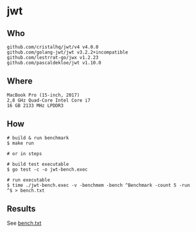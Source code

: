# jwt

## Who

```
github.com/cristalhq/jwt/v4 v4.0.0
github.com/golang-jwt/jwt v3.2.2+incompatible
github.com/lestrrat-go/jwx v1.2.23
github.com/pascaldekloe/jwt v1.10.0
```

## Where

```
MacBook Pro (15-inch, 2017)
2,8 GHz Quad-Core Intel Core i7
16 GB 2133 MHz LPDDR3
```

## How

```shell script
# build & run benchmark
$ make run

# or in steps

# build test executable
$ go test -c -o jwt-bench.exec

# run executable
$ time ./jwt-bench.exec -v -benchmem -bench ^Benchmark -count 5 -run ^$ > bench.txt
```

## Results

See [bench.txt](https://github.com/cristalhq/benchmarks/blob/main/jwt/bench.txt)
